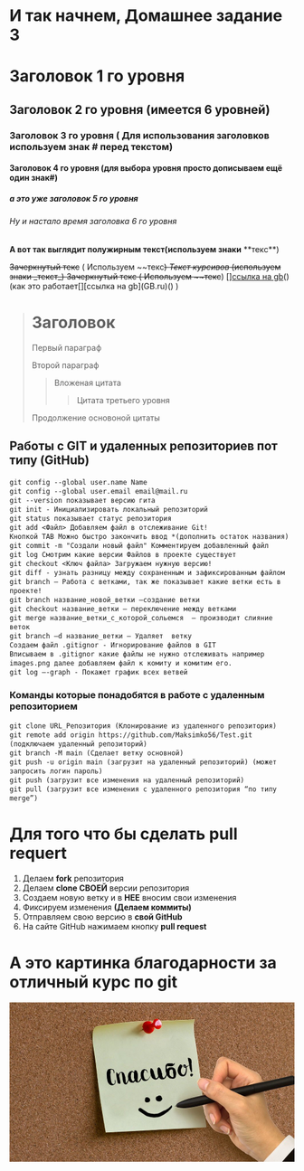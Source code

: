 # И так начнем, Домашнее задание 3
# Заголовок 1 го уровня
## Заголовок 2 го уровня (имеется 6 уровней) 
### Заголовок 3 го уровня ( Для использования заголовков используем знак # перед текстом) 
#### Заголовок 4 го уровня (для выбора уровня просто дописываем ещё один знак#) 
##### а это уже заголовок 5 го уровня
###### Ну и настало время заголовка 6 го уровня
**А вот так выглядит полужирным текст(используем знаки** \*\*текс**)

~~Зачеркнутый текс~~ ( Используем \~\~текс~~) 
_Текст курсивов_ (используем знаки \_текст_) 
~~Зачеркнутый текс~~ ( Используем \~\~текс~~) 
[][ссылка на gb](GB.ru)() (как это работает\[\]\[ссылка на gb](GB.ru)\() )

># Заголовок
>Первый параграф
>
>Второй параграф
>
>>Вложеная цитата
>>> Цитата третьего уровня
>
>Продолжение основоной цитаты

## Работы с GIT и удаленных репозиториев пот типу (GitHub) 
``` 
git config --global user.name Name
git config --global user.email email@mail.ru
git --version показывает версию гита
git init - Инициализировать локальный репозиторий
git status показывает статус репозитория 
git add <Файл> Добавляем файл в отслеживание Git!
Кнопкой TAB Можно быстро закончить ввод *(дополнить остаток названия)
git commit -m "Создали новый файл" Комментируем добавленный файл
git log Смотрим какие версии Файлов в проекте существует
git checkout <Ключ файла> Загружаем нужную версию!
git diff - узнать разницу между сохраненным и зафиксированным файлом
git branch – Работа с ветками, так же показывает какие ветки есть в проекте!
git branch название_новой_ветки –создание ветки
git checkout название_ветки – переключение между ветками 
git merge название_ветки_с_которой_сольемся  – производит слияние веток 
git branch –d название_ветки – Удаляет  ветку
Создаем файл .gitignor - Игнорирование файлов в GIT
Вписываем в .gitignor какие файлы не нужно отслеживать например images.png далее добавляем файл к комиту и комитим его.
git log –-graph - Покажет график всех ветвей
```
### Команды которые понадобятся в работе с удаленным репозиторием
```
git clone URL_Репозитория (Клонирование из удаленного репозитория) 
git remote add origin https://github.com/Maksimko56/Test.git (подключаем удаленный репозиторий)
git branch -M main (Сделает ветку основной)
git push -u origin main (загрузит на удаленный репозиторий) (может запросить логин пароль)
git push (загрузит все изменения на удаленный репозиторий)
git pull (загрузит все изменения c удаленного репозитория “по типу merge”)
```
# Для того что бы сделать pull requert
1. Делаем **fork** репозитория
2. Делаем **clone СВОЕЙ** версии репозитория
3. Создаем новую ветку и в **НЕЕ** вносим свои изменения 
4. Фиксируем изменения **(Делаем коммиты)**
5. Отправляем свою версию в **свой GitHub** 
6. На сайте GitHub нажимаем кнопку **pull request**
# А это картинка благодарности за отличный курс по git
![Картинка](1.JPG) 